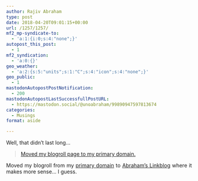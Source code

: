 ```yaml
---
author: Rajiv Abraham
type: post
date: 2018-04-20T09:01:15+00:00
url: /1257/1257/
mf2_mp-syndicate-to:
  - 'a:1:{i:0;s:4:"none";}'
autopost_this_post:
  - 1
mf2_syndication:
  - 'a:0:{}'
geo_weather:
  - 'a:2:{s:5:"units";s:1:"C";s:4:"icon";s:4:"none";}'
geo_public:
  - 1
mastodonAutopostPostNotification:
  - 200
mastodonAutopostLastSuccessfullPostURL:
  - https://mastodon.social/@unoabraham/99890947597813674
categories:
  - Musings
format: aside

---
```

<p style="text-align: justify;">
  Well, that didn&#8217;t last long&#8230;
</p>

> <a href="https://abraham.uno/1201/1201/" target="_blank" rel="noopener">Moved my blogroll page to my primary domain.</a>

<p style="text-align: justify;">
  Moved my blogroll from my <a href="https://abraham.red/" target="_blank" rel="noopener">primary domain</a> to <a href="https://abraham.link/blogroll/" target="_blank" rel="noopener">Abraham&#8217;s Linkblog</a> where it makes more sense&#8230; I guess.
</p>